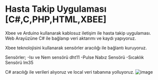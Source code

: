 # Hasta Takip Uygulaması [C#,C,PHP,HTML,XBEE]
Xbee  ve Arduino kullanarak kablosuz iletişim ile hasta takip uygulaması. Web Arayüzüne C# ile bağlanıp veri aktarımı ve kaydı yapıyoruz.

Xbee teknolojisini kullanarak sensörler aracılığı ile bağlantı kuruyoruz.

Sensörler;
-Isı ve Nem sensörü dht11
-Pulse Nabız Sensörü
-Sıcaklık Sensörü lm35


C# aracılığı ile verileri alıyoruz ve local veri tabanına yolluyoruz.
![image](https://user-images.githubusercontent.com/54424377/156894030-d8646433-9103-44ff-be57-ec9222589e36.png)
